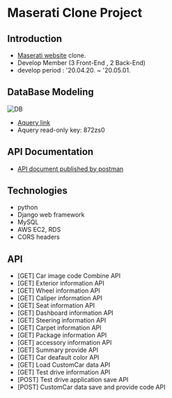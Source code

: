 # Maserati Clone Project

## Introduction
- [Maserati website](https://www.maserati.com/kr/ko) clone.
- Develop Member (3 Front-End , 2 Back-End) 
- develop period : '20.04.20. ~ '20.05.01.

## DataBase Modeling
![DB](https://user-images.githubusercontent.com/29778054/80758924-675dfe80-8b71-11ea-87e5-7bbd096a5cf0.PNG)
- [Aquery link](https://aquerytool.com:443/aquerymain/index/?rurl=0d127070-399a-4364-960e-ca9891bd0e8a&)
- Aquery read-only key: 872zs0

## API Documentation
- [API document published by postman](https://documenter.getpostman.com/view/11221306/SzfDy5Ru?version=latest)

## Technologies
- python
- Django web framework
- MySQL
- AWS EC2, RDS
- CORS headers

## API
- [GET] Car image code Combine API
- [GET] Exterior information API
- [GET] Wheel information API
- [GET] Caliper information API
- [GET] Seat information API
- [GET] Dashboard information API
- [GET] Steering information API
- [GET] Carpet information API
- [GET] Package information API
- [GET] accessory information API
- [GET] Summary provide API
- [GET] Car deafault color API
- [GET] Load CustomCar data API
- [GET] Test drive information API
- [POST] Test drive application save API
- [POST] CustomCar data save and provide code API
